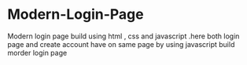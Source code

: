 # Modern-Login-Page
Modern login page build using html , css and javascript .here both login page and create account  have on same page by using javascript build morder login page
